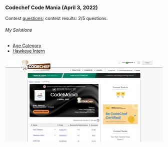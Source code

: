 ### Codechef Code Mania (April 3, 2022)
Contest [questions](https://www.codechef.com/COMA2022/ 'Link to Contest Questions'); 
contest results: 2/5 questions.

###### My Solutions
* [Age Category](https://github.com/ez2rok/coding-contests/blob/main/week_012/codechef_code_mania/age_category.py)
* [Hawkeye Intern](https://github.com/ez2rok/coding-contests/blob/main/week_012/codechef_code_mania/hawkeye_intern.py)

<img src="codechef_code_mania.png" alt="Screenshot of my contest results." width="800"/>
